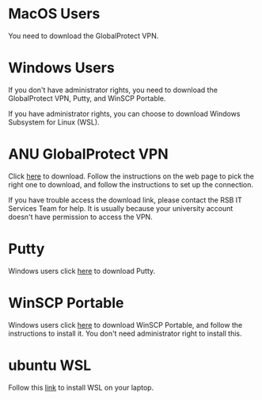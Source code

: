 # MacOS Users

You need to download the GlobalProtect VPN.

# Windows Users

If you don't have administrator rights, you need to download the GlobalProtect VPN, Putty, and WinSCP Portable. 

If you have administrator rights, you can choose to download Windows Subsystem for Linux (WSL). 

# ANU GlobalProtect VPN

Click [here](https://services.anu.edu.au/information-technology/login-access/remote-access/download-globalprotect-for-windows-or-mac) to download. Follow the instructions on the web page to pick the right one to download, and follow the instructions to set up the connection. 

If you have trouble access the download link, please contact the RSB IT Services Team for help. It is usually because your university account doesn't have permission to access the VPN.  

# Putty

Windows users click [here](https://the.earth.li/~sgtatham/putty/latest/w64/putty.exe) to download Putty. 

# WinSCP Portable 

Windows users click [here](https://portableapps.com/downloading/?a=WinSCPPortable&s=s&p=&d=pa&n=WinSCP%20Portable&f=WinSCPPortable_5.21.7.paf.exe) to download WinSCP Portable, and follow the instructions to install it. You don't need administrator right to install this. 

# ubuntu WSL

Follow this [link](https://ubuntu.com/tutorials/install-ubuntu-on-wsl2-on-windows-11-with-gui-support#1-overview) to install WSL on your laptop. 